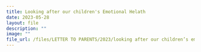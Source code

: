 ```yaml
---
title: Looking after our children's Emotional Helath
date: 2023-05-28
layout: file
description: ""
image: ""
file_url: /files/LETTER TO PARENTS/2023/looking after our children’s emotional health.pdf
---
```

